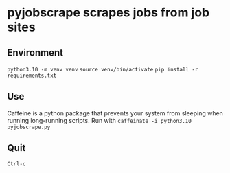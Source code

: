 # pyjobscrape scrapes jobs from job sites
## Environment
`python3.10 -m venv venv`
`source venv/bin/activate`
`pip install -r requirements.txt`
## Use
Caffeine is a python package that prevents your system from sleeping when running long-running scripts.
Run with `caffeinate -i python3.10 pyjobscrape.py`
## Quit
`Ctrl-c`
